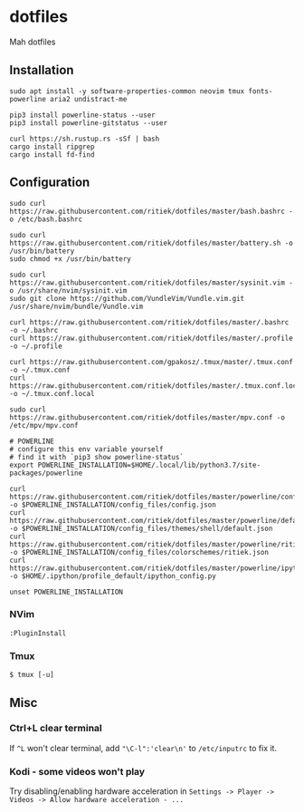 # dotfiles

Mah dotfiles

## Installation

```
sudo apt install -y software-properties-common neovim tmux fonts-powerline aria2 undistract-me

pip3 install powerline-status --user
pip3 install powerline-gitstatus --user

curl https://sh.rustup.rs -sSf | bash
cargo install ripgrep
cargo install fd-find
```

## Configuration

```
sudo curl https://raw.githubusercontent.com/ritiek/dotfiles/master/bash.bashrc -o /etc/bash.bashrc

sudo curl https://raw.githubusercontent.com/ritiek/dotfiles/master/battery.sh -o /usr/bin/battery
sudo chmod +x /usr/bin/battery

sudo curl https://raw.githubusercontent.com/ritiek/dotfiles/master/sysinit.vim -o /usr/share/nvim/sysinit.vim
sudo git clone https://github.com/VundleVim/Vundle.vim.git /usr/share/nvim/bundle/Vundle.vim

curl https://raw.githubusercontent.com/ritiek/dotfiles/master/.bashrc -o ~/.bashrc
curl https://raw.githubusercontent.com/ritiek/dotfiles/master/.profile -o ~/.profile

curl https://raw.githubusercontent.com/gpakosz/.tmux/master/.tmux.conf -o ~/.tmux.conf
curl https://raw.githubusercontent.com/ritiek/dotfiles/master/.tmux.conf.local -o ~/.tmux.conf.local

sudo curl https://raw.githubusercontent.com/ritiek/dotfiles/master/mpv.conf -o /etc/mpv/mpv.conf
```

```
# POWERLINE
# configure this env variable yourself
# find it with `pip3 show powerline-status`
export POWERLINE_INSTALLATION=$HOME/.local/lib/python3.7/site-packages/powerline

curl https://raw.githubusercontent.com/ritiek/dotfiles/master/powerline/config.json -o $POWERLINE_INSTALLATION/config_files/config.json
curl https://raw.githubusercontent.com/ritiek/dotfiles/master/powerline/default.json -o $POWERLINE_INSTALLATION/config_files/themes/shell/default.json
curl https://raw.githubusercontent.com/ritiek/dotfiles/master/powerline/ritiek.json -o $POWERLINE_INSTALLATION/config_files/colorschemes/ritiek.json
curl https://raw.githubusercontent.com/ritiek/dotfiles/master/powerline/ipython_config.py -o $HOME/.ipython/profile_default/ipython_config.py

unset POWERLINE_INSTALLATION
```

### NVim

```
:PluginInstall
```

### Tmux

```
$ tmux [-u]
```

## Misc

### Ctrl+L clear terminal

If `^L` won't clear terminal, add `"\C-l":'clear\n'` to `/etc/inputrc` to fix it.

### Kodi - some videos won't play

Try disabling/enabling hardware acceleration in `Settings -> Player -> Videos -> Allow hardware acceleration - ...`
